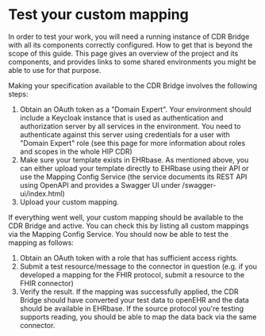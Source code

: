 # Test your custom mapping

In order to test your work, you will need a running instance of CDR Bridge with all its components correctly configured. How to get that is beyond the scope of this guide. This page gives an overview of the project and its components, and provides links to some shared environments you might be able to use for that purpose.

Making your specification available to the CDR Bridge involves the following steps:

1. Obtain an OAuth token as a "Domain Expert". Your environment should include a Keycloak instance that is used as authentication and authorization server by all services in the environment. You need to authenticate against this server using credentials for a user with "Domain Expert" role (see this page for more information about roles and scopes in the whole HIP CDR)
2. Make sure your template exists in EHRbase. As mentioned above, you can either upload your template directly to EHRbase using their API or use the Mapping Config Service (the service documents its REST API using OpenAPI and provides a Swagger UI under /swagger-ui/index.html)
3. Upload your custom mapping.

If everything went well, your custom mapping should be available to the CDR Bridge and active. You can check this by listing all custom mappings via the Mapping Config Service. You should now be able to test the mapping as follows:

1. Obtain an OAuth token with a role that has sufficient access rights.
2. Submit a test resource/message to the connector in question (e.g. if you developed a mapping for the FHIR protocol, submit a resource to the FHIR connector)
3. Verify the result. If the mapping was successfully applied, the CDR Bridge should have converted your test data to openEHR and the data should be available in EHRbase. If the source protocol you're testing supports reading, you should be able to map the data back via the same connector.
